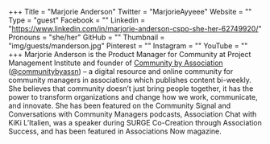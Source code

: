 +++
Title = "Marjorie Anderson"
Twitter = "MarjorieAyyeee"
Website = ""
Type = "guest"
Facebook = ""
Linkedin = "https://www.linkedin.com/in/marjorie-anderson-cspo-she-her-62749920/"
Pronouns = "she/her"
GitHub = ""
Thumbnail = "img/guests/manderson.jpg"
Pinterest = ""
Instagram = ""
YouTube = ""
+++
Marjorie Anderson is the Product Manager for Community at Project Management Institute and founder of [Community by Association](https://communitybyassociation.com) ([@communitybyassn](https://twitter.com/communitybyassn)) – a digital resource and online community for community managers in associations which publishes content bi-weekly. She believes that community doesn’t just bring people together, it has the power to transform organizations and change how we work, communicate, and innovate. She has been featured on the Community Signal and Conversations with Community Managers podcasts, Association Chat with KiKi L’Italien, was a speaker during SURGE Co-Creation through Association Success, and has been featured in Associations Now magazine.
